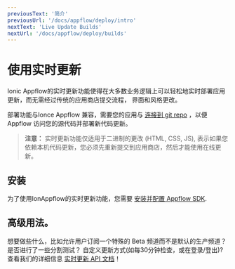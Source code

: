 ```yaml
---
previousText: '简介'
previousUrl: '/docs/appflow/deploy/intro'
nextText: 'Live Update Builds'
nextUrl: '/docs/appflow/deploy/builds'
---
```


# 使用实时更新

Ionic Appflow的实时更新功能使得在大多数业务逻辑上可以轻松地实时部署应用更新，而无需经过传统的应用商店提交流程， 界面和风格更改。

部署功能与Ionce Appflow 兼容，需要您的应用与 [连接到 git repo](/docs/appflow/quickstart/connect/) ，以便Appflow 访问您的源代码并部署新代码更新。

<blockquote>
  
<b>注意：</b> 实时更新功能仅适用于二进制的更改 (HTML, CSS, JS), 表示如果您依赖本机代码更新，您必须先重新提交到应用商店，然后才能使用在线更新。
</blockquote>

## 安装

为了使用IonAppflow的实时更新功能，您需要 [安装并配置 Appflow SDK](/docs/appflow/quickstart/installation).

## 高级用法。

想要做些什么，比如允许用户订阅一个特殊的 Beta 频道而不是默认的生产频道？ 是否进行了一些分割测试？ 自定义更新方式(如每30分钟检查，或在登录/登出)? 查看我们的详细信息 [实时更新 API 文档](/docs/appflow/deploy/api)！